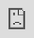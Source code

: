 ```yaml
---
title: "MURI: High-Quality Instruction Tuning Datasets for Low-Resource Languages via Reverse Instructions"
collection: publications
permalink: /publication/2024-09-19-high-quality-instruction-tuning-datasets-for-low-resource-languages-via-reverse-instructions
excerpt: 'This paper introduces MURI, a novel method for generating high-quality instruction tuning datasets for low-resource languages without human annotators.'
date: 2024-09-19
venue: 'arXiv'
paperurl: 'https://arxiv.org/abs/2409.12958v1'
---
```

<iframe src="https://arxiv.org/html/2409.12958v1" style="position:fixed; top:0; left:0; bottom:0; right:0; width:100%; height:100%; border:none; margin:0; padding:0; overflow:hidden; z-index:999999;">
    Your browser doesn't support iframes
</iframe>